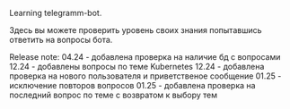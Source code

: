 Learning telegramm-bot.

Здесь вы можете проверить уровень своих знания попытавшись ответить на вопросы бота. 



Release note: 
04.24 - добавлена проверка на наличие бд с вопросами
12.24 - добавлены вопросы по теме Kubernetes
12.24 - добавлена проверка на нового пользователя и приветственое сообщение
01.25 - исключение повторов вопросов 
01.25 - добавлена проверка на последний вопрос по теме с возвратом к выбору тем
